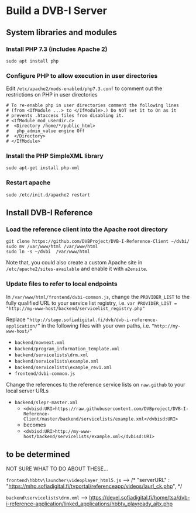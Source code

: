 # Build a DVB-I Server

## System libraries and modules
### Install PHP 7.3 (includes Apache 2)
``sudo apt install php``

### Configure PHP to allow execution in user directories
Edit ``/etc/apache2/mods-enabled/php7.3.conf`` to comment out the restrictions on PHP in user directories

    # To re-enable php in user directories comment the following lines
    # (from <IfModule ...> to </IfModule>.) Do NOT set it to On as it
    # prevents .htaccess files from disabling it.
    # <IfModule mod_userdir.c>
    #  <Directory /home/*/public_html>
    #   php_admin_value engine Off
    #  </Directory>
    # </IfModule>


### Install the PHP SimpleXML library
`sudo apt-get install php-xml`

### Restart apache
`sudo /etc/init.d/apache2 restart`

## Install DVB-I Reference
### Load the reference client into the Apache root directory

    git clone https://github.com/DVBProject/DVB-I-Reference-Client ~/dvbi/
    sudo mv /var/www/html /var/www/html
    sudo ln -s ~/dvbi  /var/www/html

Note that, you could also create a custom Apache site in `/etc/apache2/sites-available` and enable it with `a2ensite`.

### Update files to refer to local endpoints

In `/var/www/html/frontend/dvbi-common.js`, change the `PROVIDER_LIST` to the fully qualified URL to your service list registry, i.e.
`var PROVIDER_LIST = "http://my-www-host/backend/servicelist_registry.php"`

Replace `“http://stage.sofiadigital.fi/dvb/dvb-i-reference-application/”` in the following files with your own paths, i.e.  `“http://my-www-host/” `

- `backend/nownext.xml`
- `backend/program_information_template.xml`
- `backend/servicelists\drm.xml`
- `backend/servicelists\example.xml`
- `backend/servicelists\example_rev1.xml`
- `frontend/dvbi-common.js`

Change the references to the reference service lists on `raw.github` to your local server URLs

- `backend/slepr-master.xml`
  - `<dvbisd:URI>https://raw.githubusercontent.com/DVBproject/DVB-I-Reference-Client/master/backend/servicelists/example.xml</dvbisd:URI>`
  - becomes
  - `<dvbisd:URI>http://my-www-host/backend/servicelists/example.xml</dvbisd:URI>`


## to be determined

NOT SURE WHAT TO DO ABOUT THESE…

`frontend\hbbtv\launcher\videoplayer_html5.js` --> /* "serverURL" : "https://mhp.sofiadigital.fi/tvportal/referenceapp/videos/laurl_ck.php", */

`backend\servicelists\drm.xml` --> https://devel.sofiadigital.fi/home/tsa/dvb-i-reference-application/linked_applications/hbbtv_playready_aitx.php


